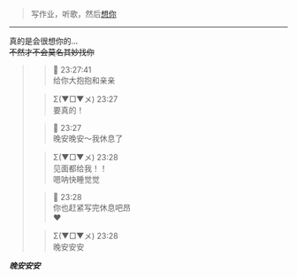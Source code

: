 > 写作业，听歌，然后[想你](../../CHAOS/MjZf5oOz5L2g.md)

---
真的是会很想你的...  
~~不然才不会莫名其妙找你~~

> > 💖 23:27:41  
> > 给你大抱抱和亲亲
>
> > Σ(▼□▼メ) 23:27  
> > 要真的！
>
> > 💖 23:27  
> > 晚安晚安～我休息了
>
> > Σ(▼□▼メ) 23:28  
> > 见面都给我！！  
> > 嗯呐快睡觉觉
>
> > 💖 23:28  
> > 你也赶紧写完休息吧昂  
> > ❤️
>
> > Σ(▼□▼メ) 23:28  
> > 晚安安安

***晚安安安***